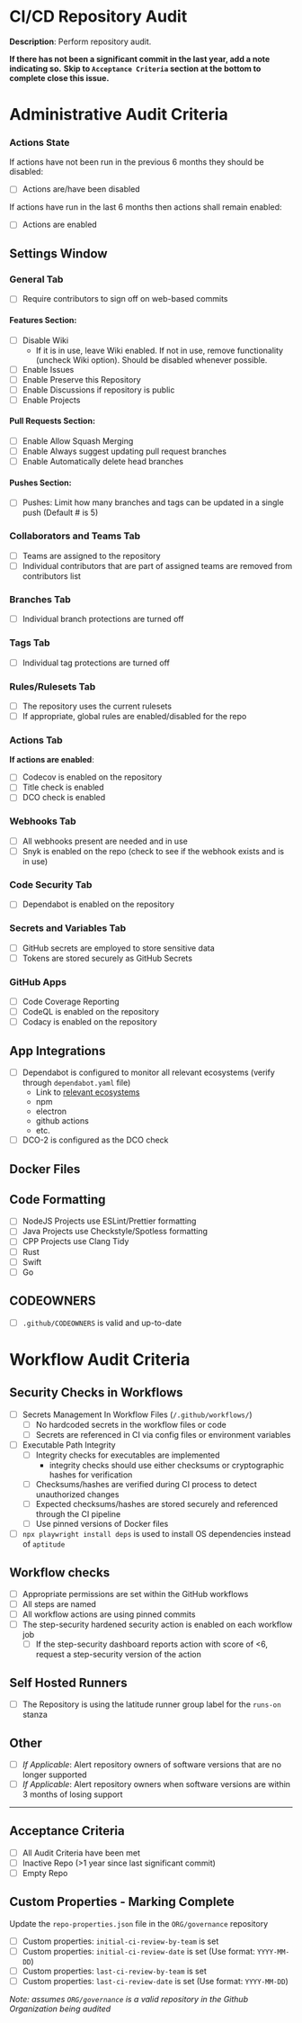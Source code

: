 # CI/CD Repository Audit

**Description**:
Perform repository audit.

**If there has not been a significant commit in the last year, add a note indicating so.**
**Skip to `Acceptance Criteria` section at the bottom to complete close this issue.**

# Administrative Audit Criteria

### Actions State
If actions have not been run in the previous 6 months they should be disabled:
- [ ] Actions are/have been disabled

If actions have run in the last 6 months then actions shall remain enabled:
- [ ] Actions are enabled

## Settings Window
### General Tab
- [ ] Require contributors to sign off on web-based commits

#### Features Section:
- [ ] Disable Wiki
  - If it is in use, leave Wiki enabled. If not in use, remove functionality (uncheck Wiki option). Should be disabled whenever possible.
- [ ] Enable Issues
- [ ] Enable Preserve this Repository
- [ ] Enable Discussions if repository is public
- [ ] Enable Projects
  
#### Pull Requests Section:
- [ ] Enable Allow Squash Merging
- [ ] Enable Always suggest updating pull request branches
- [ ] Enable Automatically delete head branches
 
#### Pushes Section:
- [ ] Pushes: Limit how many branches and tags can be updated in a single push (Default # is 5)

### Collaborators and Teams Tab
- [ ] Teams are assigned to the repository
- [ ] Individual contributors that are part of assigned teams are removed from contributors list

### Branches Tab
- [ ] Individual branch protections are turned off

### Tags Tab
- [ ] Individual tag protections are turned off

### Rules/Rulesets Tab
- [ ] The repository uses the current rulesets
- [ ] If appropriate, global rules are enabled/disabled for the repo

### Actions Tab
**If actions are enabled**:
- [ ] Codecov is enabled on the repository
- [ ] Title check is enabled
- [ ] DCO check is enabled

### Webhooks Tab
- [ ] All webhooks present are needed and in use
- [ ] Snyk is enabled on the repo (check to see if the webhook exists and is in use)

### Code Security Tab
- [ ] Dependabot is enabled on the repository

### Secrets and Variables Tab
- [ ] GitHub secrets are employed to store sensitive data
- [ ] Tokens are stored securely as GitHub Secrets

### GitHub Apps
- [ ] Code Coverage Reporting
- [ ] CodeQL is enabled on the repository
- [ ] Codacy is enabled on the repository

## App Integrations
- [ ] Dependabot is configured to monitor all relevant ecosystems (verify through `dependabot.yaml` file)
  - Link to [relevant ecosystems](https://docs.github.com/en/code-security/dependabot/ecosystems-supported-by-dependabot/supported-ecosystems-and-repositories)
  - npm
  - electron
  - github actions
  - etc.
- [ ] DCO-2 is configured as the DCO check

## Docker Files

## Code Formatting
- [ ] NodeJS Projects use ESLint/Prettier formatting
- [ ] Java Projects use Checkstyle/Spotless formatting
- [ ] CPP Projects use Clang Tidy
- [ ] Rust
- [ ] Swift
- [ ] Go

## CODEOWNERS
- [ ] `.github/CODEOWNERS` is valid and up-to-date

# Workflow Audit Criteria

## Security Checks in Workflows
- [ ] Secrets Management In Workflow Files (`/.github/workflows/`)
  - [ ] No hardcoded secrets in the workflow files or code
  - [ ] Secrets are referenced in CI via config files or environment variables
- [ ] Executable Path Integrity
  - [ ] Integrity checks for executables are implemented
    - integrity checks should use either checksums or cryptographic hashes for verification
  - [ ] Checksums/hashes are verified during CI process to detect unauthorized changes
  - [ ] Expected checksums/hashes are stored securely and referenced through the CI pipeline
  - [ ] Use pinned versions of Docker files
- [ ] `npx playwright install deps` is used to install OS dependencies instead of `aptitude`

## Workflow checks

- [ ] Appropriate permissions are set within the GitHub workflows
- [ ] All steps are named
- [ ] All workflow actions are using pinned commits
- [ ] The step-security hardened security action is enabled on each workflow job
  - [ ] If the step-security dashboard reports action with score of <6, request a step-security version of the action

## Self Hosted Runners

- [ ] The Repository is using the latitude runner group label for the `runs-on` stanza

## Other

- [ ] *If Applicable*: Alert repository owners of software versions that are no longer supported
- [ ] *If Applicable*: Alert repository owners when software versions are within 3 months of losing support

---

## Acceptance Criteria

- [ ] All Audit Criteria have been met
- [ ] Inactive Repo (>1 year since last significant commit)
- [ ] Empty Repo

## Custom Properties - Marking Complete

Update the `repo-properties.json` file in the `ORG/governance` repository

- [ ] Custom properties: `initial-ci-review-by-team` is set
- [ ] Custom properties: `initial-ci-review-date` is set (Use format: `YYYY-MM-DD`)
- [ ] Custom properties: `last-ci-review-by-team` is set
- [ ] Custom properties: `last-ci-review-date` is set (Use format: `YYYY-MM-DD`)

*Note: assumes `ORG/governance` is a valid repository in the Github Organization being audited*

